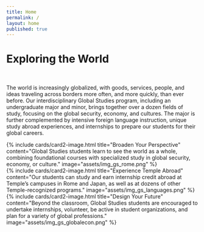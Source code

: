```yaml
---
title: Home
permalink: /
layout: home
published: true
---
```


# Exploring the World
<br />

The world is increasingly globalized, with goods, services, people, and ideas traveling across borders more often, and more quickly, than ever before. Our interdisciplinary Global Studies program, including an undergraduate major and minor, brings together over a dozen fields of study, focusing on the global security, economy, and cultures. The major is further complemented by intensive foreign language instruction, unique study abroad experiences, and internships to prepare our students for their global careers.
<br />

<div class="row">
<div class="col m12 l4">{% include cards/card2-image.html title="Broaden Your Perspective" content="Global Studies students learn to see the world as a whole, combining foundational courses with specialized study in global security, economy, or culture." image="assets/img_gs_rome.png" %}</div>
<div class="col m12 l4">{% include cards/card2-image.html title="Experience Temple Abroad" content="Our students can study and earn internship credit abroad at Temple’s campuses in Rome and Japan, as well as at dozens of other Temple-recognized programs." image="assets/img_gs_languages.png" %}</div>
<div class="col m12 l4">{% include cards/card2-image.html title="Design Your Future" content="Beyond the classroom, Global Studies students are encouraged to undertake internships, volunteer, be active in student organizations, and plan for a variety of global professions." image="assets/img_gs_globalecon.png" %}</div>
</div>
